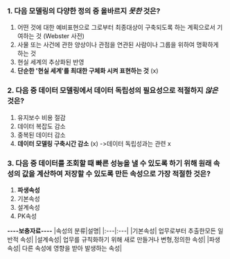 ### 1. 다음 모델링의 다양한 정의 중 올바르지 *못한* 것은?
1. 어떤 것에 대한 예비표현으로 그로부터 최종대상이 구축되도록 하는 계획으로서 기여하는 것 (Webster 사전)
2. 사물 또는 사건에 관한 양상이나 관점을 연관된 사람이나 그룹을 위하여 명확하게 하는 것
3. 현실 세계의 추상화된 반영
4. **단순한 '현실 세계'를 최대한 구체화 시켜 표현하는 것** (x)


### 2. 다음 중 데이터 모델링에서 데이터 독립성의 필요성으로 적절하지 *않은* 것은?
1. 유지보수 비용 절감
2. 데이터 복잡도 감소
3. 중복된 데이터 감소
4. **데이터 모델링 구축시간 감소** (x) ->데이터 독립성과는 관련 x

### 3. 다음 중 데이터를 조회할 때 빠른 성능을 낼 수 있도록 하기 위해 원래 속성의 값을 계산하여 저장할 수 있도록 만든 속성으로 가장 적절한 것은?
1. **파생속성**
2. 기본속성
3. 설계속성
4. PK속성

**----보충자료----**
|속성의 분류|설명|
|:---|:---|
|기본속성| 업무로부터 추출한모든 일반적 속성|
|설계속성| 업무를 규칙화하기 위해 새로 만들거나 변형,정의한 속성|
|파생속성| 다른 속성에 영향을 받아 발생하는 속성|


